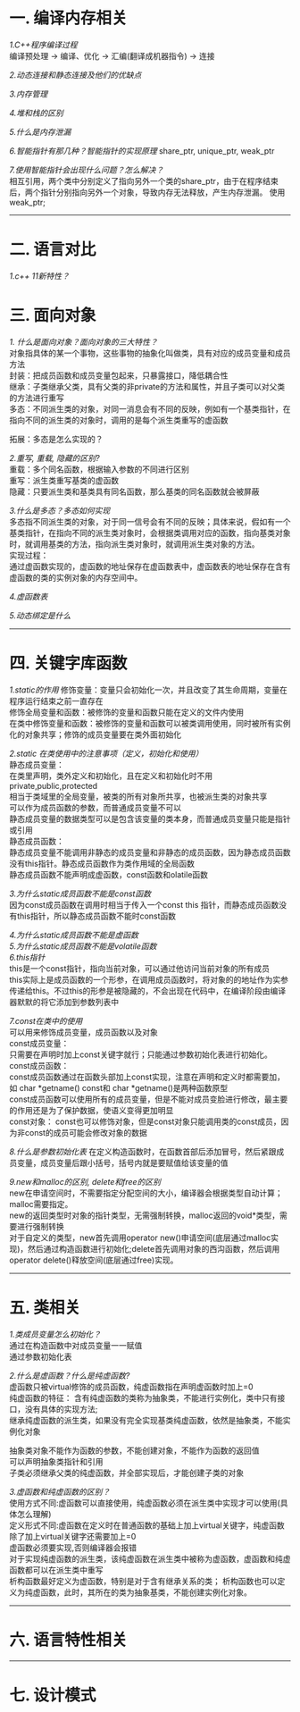 # 一. 编译内存相关
*1.C++程序编译过程*  
编译预处理 -> 编译、优化 -> 汇编(翻译成机器指令) -> 连接

*2.动态连接和静态连接及他们的优缺点*  



*3.内存管理*

*4.堆和栈的区别*


*5.什么是内存泄漏*


*6.智能指针有那几种？智能指针的实现原理*
share_ptr, unique_ptr, weak_ptr

*7.使用智能指针会出现什么问题？怎么解决？*  
相互引用，两个类中分别定义了指向另外一个类的share_ptr，由于在程序结束后，两个指针分别指向另外一个对象，导致内存无法释放，产生内存泄漏。
使用weak_ptr;

---
# 二. 语言对比
*1.c++ 11新特性？*


# 三. 面向对象
*1. 什么是面向对象？面向对象的三大特性？*  
对象指具体的某一个事物，这些事物的抽象化叫做类，具有对应的成员变量和成员方法  
封装：把成员函数和成员变量包起来，只暴露接口，降低耦合性  
继承：子类继承父类，具有父类的非private的方法和属性，并且子类可以对父类的方法进行重写  
多态：不同派生类的对象，对同一消息会有不同的反映，例如有一个基类指针，在指向不同的派生类的对象时，调用的是每个派生类重写的虚函数    

拓展：多态是怎么实现的？

*2.重写, 重载, 隐藏的区别?*  
重载：多个同名函数，根据输入参数的不同进行区别  
重写：派生类重写基类的虚函数  
隐藏：只要派生类和基类具有同名函数，那么基类的同名函数就会被屏蔽    

*3.什么是多态？多态如何实现*  
多态指不同派生类的对象，对于同一信号会有不同的反映；具体来说，假如有一个基类指针，在指向不同的派生类对象时，会根据类调用对应的函数，指向基类对象时，就调用基类的方法，指向派生类对象时，就调用派生类对象的方法。  
实现过程：  
通过虚函数实现的，虚函数的地址保存在虚函数表中，虚函数表的地址保存在含有虚函数的类的实例对象的内存空间中。


*4.虚函数表*


*5.动态绑定是什么*


---
# 四. 关键字库函数

*1.static的作用*
修饰变量：变量只会初始化一次，并且改变了其生命周期，变量在程序运行结束之前一直存在  
修饰全局变量和函数：被修饰的变量和函数只能在定义的文件内使用  
在类中修饰变量和函数：被修饰的变量和函数可以被类调用使用，同时被所有实例化的对象共享；修饰的成员变量要在类外面初始化  

*2.static 在类使用中的注意事项（定义，初始化和使用）*  
静态成员变量：  
在类里声明，类外定义和初始化，且在定义和初始化时不用private,public,protected  
相当于类域里的全局变量，被类的所有对象所共享，也被派生类的对象共享  
可以作为成员函数的参数，而普通成员变量不可以  
静态成员变量的数据类型可以是包含该变量的类本身，而普通成员变量只能是指针或引用  
静态成员函数：  
静态成员变量不能调用非静态的成员变量和非静态的成员函数，因为静态成员函数没有this指针。静态成员函数作为类作用域的全局函数  
静态成员函数不能声明成虚函数，const函数和olatile函数

*3.为什么static成员函数不能是const函数*  
因为const成员函数在调用时相当于传入一个const this 指针，而静态成员函数没有this指针，所以静态成员函数不能时const函数

*4.为什么static成员函数不能是虚函数*  
*5.为什么static成员函数不能是volatile函数*  
*6.this指针*  
this是一个const指针，指向当前对象，可以通过他访问当前对象的所有成员  
this实际上是成员函数的一个形参，在调用成员函数时，将对象的的地址作为实参传递给this。不过this的形参是被隐藏的，不会出现在代码中，在编译阶段由编译器默默的将它添加到参数列表中  

*7.const在类中的使用*  
可以用来修饰成员变量，成员函数以及对象  
const成员变量：  
只需要在声明时加上const关键字就行；只能通过参数初始化表进行初始化。  
const成员函数：  
const成员函数通过在函数头部加上const实现，注意在声明和定义时都需要加，如 char *getname() const和 char *getname()是两种函数原型    
const成员函数可以使用所有的成员变量，但是不能对成员变脸进行修改，最主要的作用还是为了保护数据，使语义变得更加明显  
const对象：
const也可以修饰对象，但是const对象只能调用类的const成员，因为非const的成员可能会修改对象的数据    

*8.什么是参数初始化表*
在定义构造函数时，在函数首部后添加冒号，然后紧跟成员变量，成员变量后跟小括号，括号内就是要赋值给该变量的值  

*9.new和malloc的区别, delete和free的区别*  
new在申请空间时，不需要指定分配空间的大小，编译器会根据类型自动计算；malloc需要指定。  
new的返回类型时对象的指针类型，无需强制转换，malloc返回的void*类型，需要进行强制转换  
对于自定义的类型，new首先调用operator new()申请空间(底层通过malloc实现)，然后通过构造函数进行初始化;delete首先调用对象的西沟函数，然后调用operator delete()释放空间(底层通过free)实现。

---
# 五. 类相关  
*1.类成员变量怎么初始化？*  
通过在构造函数中对成员变量一一赋值  
通过参数初始化表  

*2.什么是虚函数？什么是纯虚函数?*  
虚函数只被virtual修饰的成员函数，纯虚函数指在声明虚函数时加上=0  
纯虚函数的特征：
含有纯虚函数的类称为抽象类，不能进行实例化，类中只有接口，没有具体的实现方法;  
继承纯虚函数的派生类，如果没有完全实现基类纯虚函数，依然是抽象类，不能实例化对象  

抽象类对象不能作为函数的参数，不能创建对象，不能作为函数的返回值  
可以声明抽象类指针和引用  
子类必须继承父类的纯虚函数，并全部实现后，才能创建子类的对象  

*3.虚函数和纯虚函数的区别？*  
使用方式不同:虚函数可以直接使用，纯虚函数必须在派生类中实现才可以使用(具体怎么理解)  
定义形式不同:虚函数在定义时在普通函数的基础上加上virtual关键字，纯虚函数除了加上virtual关键字还需要加上=0  
虚函数必须要实现,否则编译器会报错  
对于实现纯虚函数的派生类，该纯虚函数在派生类中被称为虚函数，虚函数和纯虚函数都可以在派生类中重写  
析构函数最好定义为虚函数，特别是对于含有继承关系的类；
析构函数也可以定义为纯虚函数，此时，其所在的类为抽象基类，不能创建实例化对象。

---
# 六. 语言特性相关  


---
# 七. 设计模式
